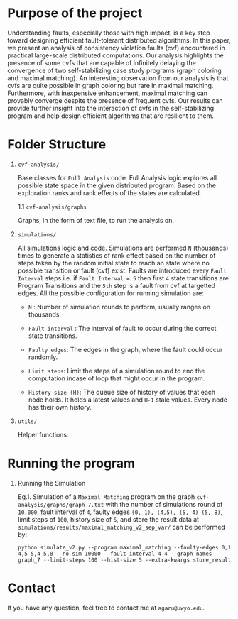 # Purpose of the project

Understanding faults, especially those with high impact, is a key step toward designing efficient fault-tolerant distributed algorithms. In this paper, we present an analysis of consistency violation faults (cvf) encountered in practical large-scale distributed computations. Our analysis highlights the presence of some cvfs that are capable of infinitely delaying the convergence of two self-stabilizing case study programs (graph coloring and maximal matching). An interesting observation from our analysis is that cvfs are quite possible in graph coloring but rare in maximal matching. Furthermore, with inexpensive enhancement, maximal matching can provably converge despite the presence of frequent cvfs. Our results can provide further insight into the interaction of cvfs in the self-stabilizing program and help design efficient algorithms that are resilient to them.


# Folder Structure


1. `cvf-analysis/`

    Base classes for `Full Analysis` code. Full Analysis logic explores all possible state space in the given distributed program. Based on the exploration ranks and rank effects of the states are calculated.

   1.1 `cvf-analysis/graphs`
   
      Graphs, in the form of text file, to run the analysis on.
    
    
    
1. `simulations/`

    All simulations logic and code. Simulations are performed `N` (thousands) times to generate a statistics of rank effect based on the number of steps taken by the random initial state to reach an state where no possible transition or fault (cvf) exist. Faults are introduced every `Fault Interval` steps i.e. if `Fault Interval = 5` then first `4` state transitions are Program Transitions and the `5th` step is a fault from cvf at targetted edges. All the possible configuration for running simulation are:

   - `N` : Number of simulation rounds to perform, usually ranges on thousands.
   
   - `Fault interval` : The interval of fault to occur during the correct state transitions.
   
   - `Faulty edges`: The edges in the graph, where the fault could occur randomly.
   
   - `Limit steps`: Limit the steps of a simulation round to end the computation incase of loop that might occur in the program.
   
   - `History size (H)`: The queue size of history of values that each node holds. It holds a latest values and `H-1` stale values. Every node has their own history.
   
    
1. `utils/`

    Helper functions.


# Running the program
  
  1. Running the Simulation

     Eg.1. Simulation of a `Maximal Matching` program on the graph `cvf-analysis/graphs/graph_7.txt` with the number of simulations round of `10,000`, fault interval of `4`, faulty edges `(0, 1), (4,5), (5, 4) (5, 8)`, limit steps of `100`, history size of `5`, and store the result data at `simulations/results/maximal_matching_v2_sep_var/` can be performed by:

     ```shell
     python simulate_v2.py --program maximal_matching --faulty-edges 0,1 4,5 5,4 5,8 --no-sim 10000 --fault-interval 4 4 --graph-names graph_7 --limit-steps 100 --hist-size 5 --extra-kwargs store_result
     ```

# Contact

If you have any question, feel free to contact me at `agaru@uwyo.edu`.
